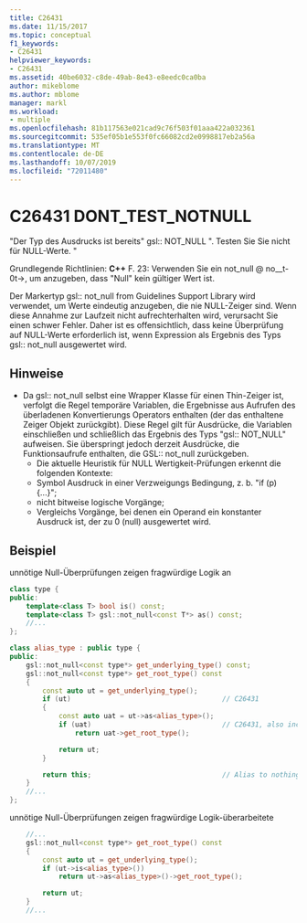 ```yaml
---
title: C26431
ms.date: 11/15/2017
ms.topic: conceptual
f1_keywords:
- C26431
helpviewer_keywords:
- C26431
ms.assetid: 40be6032-c8de-49ab-8e43-e8eedc0ca0ba
author: mikeblome
ms.author: mblome
manager: markl
ms.workload:
- multiple
ms.openlocfilehash: 81b117563e021cad9c76f503f01aaa422a032361
ms.sourcegitcommit: 535ef05b1e553f0fc66082cd2e0998817eb2a56a
ms.translationtype: MT
ms.contentlocale: de-DE
ms.lasthandoff: 10/07/2019
ms.locfileid: "72011480"
---
```

# <a name="c26431-dont_test_notnull"></a>C26431 DONT_TEST_NOTNULL

"Der Typ des Ausdrucks ist bereits" gsl:: NOT_NULL ". Testen Sie Sie nicht für NULL-Werte. "

Grundlegende Richtlinien: **C++** F. 23: Verwenden Sie ein not_null @ no__t-0t->, um anzugeben, dass "Null" kein gültiger Wert ist.

Der Markertyp gsl:: not_null from Guidelines Support Library wird verwendet, um Werte eindeutig anzugeben, die nie NULL-Zeiger sind. Wenn diese Annahme zur Laufzeit nicht aufrechterhalten wird, verursacht Sie einen schwer Fehler. Daher ist es offensichtlich, dass keine Überprüfung auf NULL-Werte erforderlich ist, wenn Expression als Ergebnis des Typs gsl:: not_null ausgewertet wird.

## <a name="remarks"></a>Hinweise

- Da gsl:: not_null selbst eine Wrapper Klasse für einen Thin-Zeiger ist, verfolgt die Regel temporäre Variablen, die Ergebnisse aus Aufrufen des überladenen Konvertierungs Operators enthalten (der das enthaltene Zeiger Objekt zurückgibt). Diese Regel gilt für Ausdrücke, die Variablen einschließen und schließlich das Ergebnis des Typs "gsl:: NOT_NULL" aufweisen. Sie überspringt jedoch derzeit Ausdrücke, die Funktionsaufrufe enthalten, die GSL:: not_null zurückgeben.
  - Die aktuelle Heuristik für NULL Wertigkeit-Prüfungen erkennt die folgenden Kontexte:
  - Symbol Ausdruck in einer Verzweigungs Bedingung, z. b. "if (p) {...}";
  - nicht bitweise logische Vorgänge;
  - Vergleichs Vorgänge, bei denen ein Operand ein konstanter Ausdruck ist, der zu 0 (null) ausgewertet wird.

## <a name="example"></a>Beispiel

unnötige Null-Überprüfungen zeigen fragwürdige Logik an

```cpp
class type {
public:
    template<class T> bool is() const;
    template<class T> gsl::not_null<const T*> as() const;
    //...
};

class alias_type : public type {
public:
    gsl::not_null<const type*> get_underlying_type() const;
    gsl::not_null<const type*> get_root_type() const
    {
        const auto ut = get_underlying_type();
        if (ut)                                     // C26431
        {
            const auto uat = ut->as<alias_type>();
            if (uat)                                // C26431, also incorrect use of API!
                return uat->get_root_type();

            return ut;
        }

        return this;                                // Alias to nothing? Actually, dead code!
    }
    //...
};
```

unnötige Null-Überprüfungen zeigen fragwürdige Logik-überarbeitete

```cpp
    //...
    gsl::not_null<const type*> get_root_type() const
    {
        const auto ut = get_underlying_type();
        if (ut->is<alias_type>())
            return ut->as<alias_type>()->get_root_type();

        return ut;
    }
    //...
```
